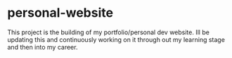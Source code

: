 # personal-website
 This project is the building of my portfolio/personal dev website. Ill be updating this and continuously working on it through out my learning stage and then into my career.
